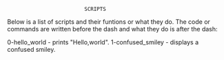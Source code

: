 							 SCRIPTS

Below is a list of scripts and their funtions or what they do.
The code or commands are written before the dash and what they do is after the dash:

0-hello_world 	  	- prints "Hello,world".
1-confused_smiley 	- displays a confused smiley.
